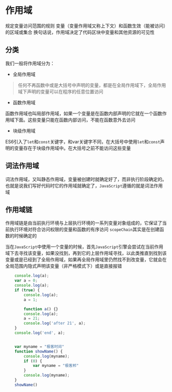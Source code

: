 # 作用域

规定变量访问范围的规则
变量（变量作用域又称上下文）和函数生效（能被访问）的区域或集合
换句话说，作用域决定了代码区块中变量和其他资源的可见性

## 分类

我们一般将作用域分为：

- 全局作用域

> 任何不再函数中或是大括号中声明的变量，都是在全局作用域下，全局作用域下声明的变量可以在程序的任意位置访问

- 函数作用域

函数作用域也叫局部作用域，如果一个变量是在函数内部声明的它就在一个函数作用域下面。这些变量只能在函数内部访问，不能在函数意外去访问

- 块级作用域

ES6引入了`let`和`const`关键字，和var关键字不同，在大括号中使用`let`和`const`声明的变量存在于块级作用域中。在大括号之前不能访问这些变量

## 词法作用域

词法作用域，又叫静态作用域，变量被创建时就确定好了，而非执行阶段确定的。也就是说我们写好代码时它的作用域就确定了，`JavaScript`遵循的就是词法作用域

## 作用域链

作用域链是由当前执行环境与上层执行环境的一系列变量对象组成的，它保证了当前执行环境对符合访问权限的变量和函数的有序访问
`scopeChain`其实是在创建函数的时候确定的

当在`JavaScript`中使用一个变量的时候，首先`JavaScript`引擎会尝试在当前作用域下去寻找该变量，如果没找到，再到它的上层作用域寻找，以此类推直到找到该变量或是已经到了全局作用域，如果再全局作用域里仍然找不到改变量，它就会在全局范围内隐式声明该变量（非严格模式下）或是直接报错

```js
    console.log(a);
    var a = 0;
    console.log(a);
    if (true) {
        console.log(a);
        a = 1;

        function a() {}
        console.log(a);
        a = 21;
        console.log('after 21', a);
    }
    console.log('end', a);
```

```js

    var myname = "极客时间"
    function showName() {
        console.log(myname);
        if (0) {
            var myname = "极客邦"
        }
        console.log(myname);
    }
    showName()

```